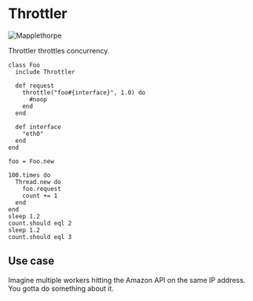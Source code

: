 Throttler
=========

![Mapplethorpe](http://github.com/papercavalier/throttler/raw/master/mapplethorpe_chains.jpg)

Throttler throttles concurrency.

    class Foo
      include Throttler

      def request
        throttle("foo#{interface}", 1.0) do
          #noop
        end
      end

      def interface
        "eth0"
      end
    end

    foo = Foo.new
    
    100.times do
      Thread.new do
        foo.request
        count += 1
      end
    end
    sleep 1.2
    count.should eql 2
    sleep 1.2
    count.should eql 3

Use case
--------

Imagine multiple workers hitting the Amazon API on the same IP address. You gotta do something about it.
